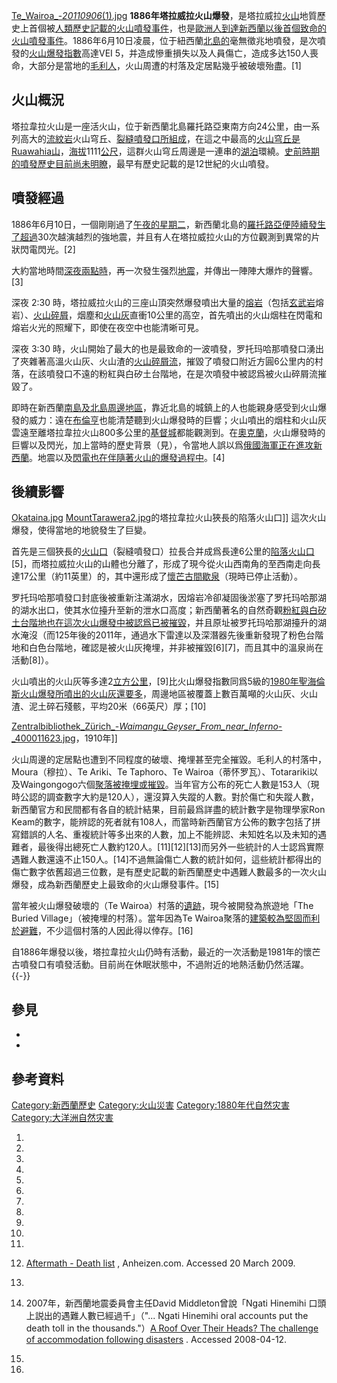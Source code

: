 [Te_Wairoa_-_20110906_(1).jpg](https://zh.wikipedia.org/wiki/File:Te_Wairoa_-_20110906_\(1\).jpg "fig:Te_Wairoa_-_20110906_(1).jpg") **1886年塔拉威拉火山爆發**，是塔拉威拉[火山](../Page/火山.md "wikilink")地質歷史上首個被[人類歷史記載的火山噴發事件](https://zh.wikipedia.org/wiki/人類歷史 "wikilink")，也是[歐洲人到達](https://zh.wikipedia.org/wiki/歐洲人 "wikilink")[新西蘭以後首個致命的火山噴發事件](https://zh.wikipedia.org/wiki/新西蘭 "wikilink")。1886年6月10日凌晨，位于紐西蘭[北島的](https://zh.wikipedia.org/wiki/北島 "wikilink")毫無徵兆地噴發，是次噴發的[火山爆發指數](../Page/火山爆發指數.md "wikilink")高達VEI 5，并造成慘重損失以及人員傷亡，造成多达150人喪命，大部分是當地的[毛利人](../Page/毛利人.md "wikilink")，火山周遭的村落及定居點幾乎被破壞殆盡。\[1\]

## 火山概況

塔拉韋拉火山是一座活火山，位于新西蘭北島羅托路亞東南方向24公里，由一系列高大的[流紋岩](../Page/流紋岩.md "wikilink")火山穹丘、[裂縫噴發口所組成](https://zh.wikipedia.org/wiki/裂縫噴發口 "wikilink")，在這之中最高的[火山穹丘是Ruawahia山](https://zh.wikipedia.org/wiki/火山穹丘 "wikilink")，[海拔](../Page/海拔.md "wikilink")1111[公尺](https://zh.wikipedia.org/wiki/公尺 "wikilink")，這群火山穹丘周邊是一連串的[湖泊](../Page/湖泊.md "wikilink")環繞。[史前時期的噴發歷史目前尚未明瞭](https://zh.wikipedia.org/wiki/史前時期 "wikilink")，最早有歷史記載的是12世紀的火山噴發。

## 噴發經過

1886年6月10日，一個剛剛過了[午夜的星期二](https://zh.wikipedia.org/wiki/午夜 "wikilink")，新西蘭北島的[羅托路亞便陸續發生了超過](https://zh.wikipedia.org/wiki/羅托路亞 "wikilink")30次越演越烈的強地震，并且有人在塔拉威拉火山的方位觀測到異常的片狀閃電閃光。\[2\]

大約當地時間[深夜兩點時](https://zh.wikipedia.org/wiki/深夜 "wikilink")，再一次發生强烈[地震](../Page/地震.md "wikilink")，并傳出一陣陣大爆炸的聲響。\[3\]

深夜 2:30 時，塔拉威拉火山的三座山頂突然爆發噴出大量的[熔岩](../Page/熔岩.md "wikilink")（包括[玄武岩](../Page/玄武岩.md "wikilink")熔岩）、[火山碎屑](https://zh.wikipedia.org/wiki/火山碎屑 "wikilink")，烟塵和[火山灰](../Page/火山灰.md "wikilink")直衝10公里的高空，首先噴出的火山烟柱在閃電和熔岩火光的照耀下，即使在夜空中也能清晰可見。

深夜 3:30 時，火山開始了最大的也是最致命的一波噴發，罗托玛哈那噴發口湧出了夾雜著高溫火山灰、火山渣的[火山碎屑流](../Page/火山碎屑流.md "wikilink")，摧毀了噴發口附近方圓6公里内的村落，在該噴發口不遠的粉紅與白矽土台階地，在是次噴發中被認爲被火山碎屑流摧毀了。

即時在新西蘭[南島及北島周邊地區](https://zh.wikipedia.org/wiki/南島 "wikilink")，靠近北島的城鎮上的人也能親身感受到火山爆發的威力：遠在[布倫亨](../Page/布倫亨.md "wikilink")也能清楚聽到火山爆發時的巨響；火山噴出的烟柱和火山灰雲遠至離塔拉韋拉火山800多公里的[基督城](../Page/基督城.md "wikilink")都能觀測到。在[奧克蘭](../Page/奧克蘭市.md "wikilink")，火山爆發時的巨響以及閃光，加上當時的歷史背景（見），令當地人誤以爲[俄國海軍正在進攻新西蘭](https://zh.wikipedia.org/wiki/俄羅斯海軍 "wikilink")。地震以及[閃電也在伴隨著火山的爆發過程中](https://zh.wikipedia.org/wiki/閃電 "wikilink")。\[4\]

## 後續影響

[Okataina.jpg](https://zh.wikipedia.org/wiki/File:Okataina.jpg "fig:Okataina.jpg") [MountTarawera2.jpg](https://zh.wikipedia.org/wiki/File:MountTarawera2.jpg "fig:MountTarawera2.jpg")的塔拉韋拉火山狹長的陷落火山口\]\] 這次火山爆發，使得當地的地貌發生了巨變。

首先是三個狹長的[火山口](https://zh.wikipedia.org/wiki/火山口 "wikilink")（裂縫噴發口）拉長合并成爲長達6公里的[陷落火山口](https://zh.wikipedia.org/wiki/陷落火山口 "wikilink")\[5\]，而塔拉威拉火山的山體也分離了，形成了現今從火山西南角的至西南走向長達17公里（約11英里）的，其中還形成了[懷芒古間歇泉](../Page/懷芒古間歇泉.md "wikilink")（現時已停止活動）。

罗托玛哈那噴發口封底後被重新注滿湖水，因熔岩冷卻凝固後淤塞了罗托玛哈那湖的湖水出口，使其水位擡升至新的泄水口高度；新西蘭著名的自然奇觀[粉紅與白矽土台階地也在這次火山爆發中被認爲已被摧毀](https://zh.wikipedia.org/wiki/粉紅色與白色梯形丘 "wikilink")，并且原址被罗托玛哈那湖擡升的湖水淹沒（而125年後的2011年，通過水下雷達以及深潛器先後重新發現了粉色台階地和白色台階地，確認是被火山灰掩埋，并非被摧毀\[6\]\[7\]，而且其中的溫泉尚在活動\[8\]）。

火山噴出的火山灰等多達2[立方公里](https://zh.wikipedia.org/wiki/立方公里 "wikilink")，\[9\]比火山爆發指數同爲5級的[1980年聖海倫斯火山爆發所噴出的火山灰還要多](../Page/1980年圣海伦火山爆发.md "wikilink")，周邊地區被覆蓋上數百萬噸的火山灰、火山渣、泥土碎石殘骸，平均20米（66英尺）厚；\[10\]

[Zentralbibliothek_Zürich_-_Waimangu_Geyser_From_near_Inferno_-_400011623.jpg](https://zh.wikipedia.org/wiki/File:Zentralbibliothek_Zürich_-_Waimangu_Geyser_From_near_Inferno_-_400011623.jpg "fig:Zentralbibliothek_Zürich_-_Waimangu_Geyser_From_near_Inferno_-_400011623.jpg")，1910年\]\]

火山周邊的定居點也遭到不同程度的破壞、掩埋甚至完全摧毀。毛利人的村落中，Moura（穆拉）、Te Ariki、Te Taphoro、Te Wairoa（蒂怀罗瓦）、Totarariki以及Waingongogo六個[聚落被掩埋或摧毀](https://zh.wikipedia.org/wiki/聚落 "wikilink")。当年官方公布的死亡人數是153人（現時公認的調查數字大約是120人），還沒算入失蹤的人數。對於傷亡和失蹤人數，新西蘭官方和民間都有各自的統計結果，目前最爲詳盡的統計數字是物理學家Ron Keam的數字，能辨認的死者就有108人，而當時新西蘭官方公佈的數字包括了拼寫錯誤的人名、重複統計等多出來的人數，加上不能辨認、未知姓名以及未知的遇難者，最後得出總死亡人數約120人。\[11\]\[12\]\[13\]而另外一些統計的人士認爲實際遇難人數還遠不止150人。\[14\]不過無論傷亡人數的統計如何，這些統計都得出的傷亡數字依舊超過三位數，是有歷史記載的新西蘭歷史中遇難人數最多的一次火山爆發，成為新西蘭歷史上最致命的火山爆發事件。\[15\]

當年被火山爆發破壞的（Te Wairoa）村落的[遺跡](../Page/遺跡.md "wikilink")，現今被開發為旅遊地「The Buried Village」（被掩埋的村落）。當年因為Te Wairoa聚落的[建築較為堅固而利於避難](https://zh.wikipedia.org/wiki/建築 "wikilink")，不少這個村落的人因此得以倖存。\[16\]

自1886年爆發以後，塔拉韋拉火山仍時有活動，最近的一次活動是1981年的懷芒古噴發口有噴發活動。目前尚在休眠狀態中，不過附近的地熱活動仍然活躍。 {{-}}

## 參見

  -
  -
## 參考資料

[Category:新西蘭歷史](https://zh.wikipedia.org/wiki/Category:新西蘭歷史 "wikilink") [Category:火山災害](https://zh.wikipedia.org/wiki/Category:火山災害 "wikilink") [Category:1880年代自然灾害](https://zh.wikipedia.org/wiki/Category:1880年代自然灾害 "wikilink") [Category:大洋洲自然灾害](https://zh.wikipedia.org/wiki/Category:大洋洲自然灾害 "wikilink")

1.

2.

3.

4.

5.

6.

7.

8.

9.

10.

11.
12. [Aftermath - Death list](http://www.anheizen.com/aftermath/index.php?content=deathlist.php) , Anheizen.com. Accessed 20 March 2009.

13.
14. 2007年，新西蘭地震委員會主任David Middleton曾說「Ngati Hinemihi 口頭上説出的遇難人數已經過千」（"... Ngati Hinemihi oral accounts put the death toll in the thousands."）[A Roof Over Their Heads? The challenge of accommodation following disasters](http://www.eqc.govt.nz/downloads/pdfs/habitability-conf-presentation.pdf) . Accessed 2008-04-12.

15.

16.